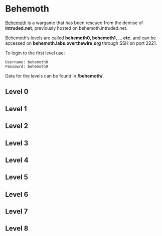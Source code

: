 # Behemoth

[Behemoth](https://overthewire.org/wargames/behemoth/) is a wargame that has been rescued from the demise of **intruded.net**, previously hosted on behemoth.intruded.net.

Behemoth’s levels are called **behemoth0, behemoth1, … etc.** and can be accessed on **behemoth.labs.overthewire.org** through SSH on port 2221.

To login to the first level use:

```
Username: behemoth0
Passowrd: behemoth0
```

Data for the levels can be found in **/behemoth/**.

## Level 0

## Level 1

## Level 2

## Level 3

## Level 4

## Level 5

## Level 6

## Level 7

## Level 8
